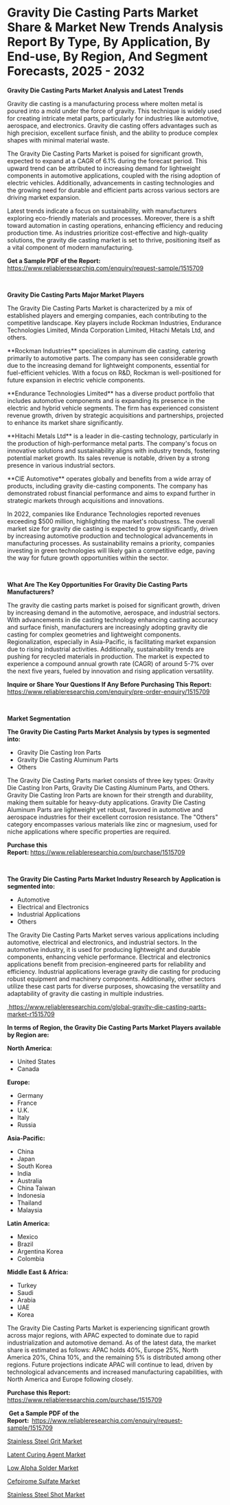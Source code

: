 <p><h1>Gravity Die Casting Parts Market Share & Market New Trends Analysis Report By Type, By Application, By End-use, By Region, And Segment Forecasts, 2025 - 2032</h1></p><p><strong>Gravity Die Casting Parts Market Analysis and Latest Trends</strong></p>
<p><p>Gravity die casting is a manufacturing process where molten metal is poured into a mold under the force of gravity. This technique is widely used for creating intricate metal parts, particularly for industries like automotive, aerospace, and electronics. Gravity die casting offers advantages such as high precision, excellent surface finish, and the ability to produce complex shapes with minimal material waste.</p><p>The Gravity Die Casting Parts Market is poised for significant growth, expected to expand at a CAGR of 6.1% during the forecast period. This upward trend can be attributed to increasing demand for lightweight components in automotive applications, coupled with the rising adoption of electric vehicles. Additionally, advancements in casting technologies and the growing need for durable and efficient parts across various sectors are driving market expansion.</p><p>Latest trends indicate a focus on sustainability, with manufacturers exploring eco-friendly materials and processes. Moreover, there is a shift toward automation in casting operations, enhancing efficiency and reducing production time. As industries prioritize cost-effective and high-quality solutions, the gravity die casting market is set to thrive, positioning itself as a vital component of modern manufacturing.</p></p>
<p><strong>Get a Sample PDF of the Report:&nbsp;</strong> <a href="https://www.reliableresearchiq.com/enquiry/request-sample/1515709?utm_campaign=973&utm_medium=2&utm_source=Github&utm_content=ia&utm_term=31012025&utm_id=gravity-die-casting-parts">https://www.reliableresearchiq.com/enquiry/request-sample/1515709</a></p>
<p>&nbsp;</p>
<p><strong>Gravity Die Casting Parts Major Market Players</strong></p>
<p><p>The Gravity Die Casting Parts Market is characterized by a mix of established players and emerging companies, each contributing to the competitive landscape. Key players include Rockman Industries, Endurance Technologies Limited, Minda Corporation Limited, Hitachi Metals Ltd, and others.</p><p>**Rockman Industries** specializes in aluminum die casting, catering primarily to automotive parts. The company has seen considerable growth due to the increasing demand for lightweight components, essential for fuel-efficient vehicles. With a focus on R&D, Rockman is well-positioned for future expansion in electric vehicle components.</p><p>**Endurance Technologies Limited** has a diverse product portfolio that includes automotive components and is expanding its presence in the electric and hybrid vehicle segments. The firm has experienced consistent revenue growth, driven by strategic acquisitions and partnerships, projected to enhance its market share significantly.</p><p>**Hitachi Metals Ltd** is a leader in die-casting technology, particularly in the production of high-performance metal parts. The company's focus on innovative solutions and sustainability aligns with industry trends, fostering potential market growth. Its sales revenue is notable, driven by a strong presence in various industrial sectors.</p><p>**CIE Automotive** operates globally and benefits from a wide array of products, including gravity die-casting components. The company has demonstrated robust financial performance and aims to expand further in strategic markets through acquisitions and innovations.</p><p>In 2022, companies like Endurance Technologies reported revenues exceeding $500 million, highlighting the market's robustness. The overall market size for gravity die casting is expected to grow significantly, driven by increasing automotive production and technological advancements in manufacturing processes. As sustainability remains a priority, companies investing in green technologies will likely gain a competitive edge, paving the way for future growth opportunities within the sector.</p></p>
<p>&nbsp;</p>
<p><strong>What Are The Key Opportunities For Gravity Die Casting Parts Manufacturers?</strong></p>
<p><p>The gravity die casting parts market is poised for significant growth, driven by increasing demand in the automotive, aerospace, and industrial sectors. With advancements in die casting technology enhancing casting accuracy and surface finish, manufacturers are increasingly adopting gravity die casting for complex geometries and lightweight components. Regionalization, especially in Asia-Pacific, is facilitating market expansion due to rising industrial activities. Additionally, sustainability trends are pushing for recycled materials in production. The market is expected to experience a compound annual growth rate (CAGR) of around 5-7% over the next five years, fueled by innovation and rising application versatility.</p></p>
<p><strong>Inquire or Share Your Questions If Any Before Purchasing This Report:</strong> <a href="https://www.reliableresearchiq.com/enquiry/pre-order-enquiry/1515709?utm_campaign=973&utm_medium=2&utm_source=Github&utm_content=ia&utm_term=31012025&utm_id=gravity-die-casting-parts">https://www.reliableresearchiq.com/enquiry/pre-order-enquiry/1515709</a></p>
<p>&nbsp;</p>
<p><strong>Market Segmentation</strong></p>
<p><strong>The Gravity Die Casting Parts Market Analysis by types is segmented into:</strong></p>
<p><ul><li>Gravity Die Casting Iron Parts</li><li>Gravity Die Casting Aluminum Parts</li><li>Others</li></ul></p>
<p><p>The Gravity Die Casting Parts market consists of three key types: Gravity Die Casting Iron Parts, Gravity Die Casting Aluminum Parts, and Others. Gravity Die Casting Iron Parts are known for their strength and durability, making them suitable for heavy-duty applications. Gravity Die Casting Aluminum Parts are lightweight yet robust, favored in automotive and aerospace industries for their excellent corrosion resistance. The "Others" category encompasses various materials like zinc or magnesium, used for niche applications where specific properties are required.</p></p>
<p><strong>Purchase this Report:&nbsp;</strong><a href="https://www.reliableresearchiq.com/purchase/1515709?utm_campaign=973&utm_medium=2&utm_source=Github&utm_content=ia&utm_term=31012025&utm_id=gravity-die-casting-parts">https://www.reliableresearchiq.com/purchase/1515709</a></p>
<p>&nbsp;</p>
<p><strong>The Gravity Die Casting Parts Market Industry Research by Application is segmented into:</strong></p>
<p><ul><li>Automotive</li><li>Electrical and Electronics</li><li>Industrial Applications</li><li>Others</li></ul></p>
<p><p>The Gravity Die Casting Parts Market serves various applications including automotive, electrical and electronics, and industrial sectors. In the automotive industry, it is used for producing lightweight and durable components, enhancing vehicle performance. Electrical and electronics applications benefit from precision-engineered parts for reliability and efficiency. Industrial applications leverage gravity die casting for producing robust equipment and machinery components. Additionally, other sectors utilize these cast parts for diverse purposes, showcasing the versatility and adaptability of gravity die casting in multiple industries.</p></p>
<p><a href="https://www.reliableresearchiq.com/global-gravity-die-casting-parts-market-r1515709?utm_campaign=973&utm_medium=2&utm_source=Github&utm_content=ia&utm_term=31012025&utm_id=gravity-die-casting-parts">&nbsp;https://www.reliableresearchiq.com/global-gravity-die-casting-parts-market-r1515709</a></p>
<p><strong>In terms of Region, the Gravity Die Casting Parts Market Players available by Region are:</strong></p>
<p>
    <p> <strong> North America: </strong>
        <ul>
            <li>United States</li>
            <li>Canada</li>
        </ul>
        </p> 
    <p> <strong> Europe: </strong>
        <ul>
            <li>Germany</li>
            <li>France</li>
            <li>U.K.</li>
            <li>Italy</li>
            <li>Russia</li>
        </ul>
        </p> 
    <p> <strong> Asia-Pacific: </strong>
        <ul>
            <li>China</li>
            <li>Japan</li>
            <li>South Korea</li>
            <li>India</li>
            <li>Australia</li>
            <li>China Taiwan</li>
            <li>Indonesia</li>
            <li>Thailand</li>
            <li>Malaysia</li>
        </ul>
        </p> 
    <p> <strong> Latin America: </strong>
        <ul>
            <li>Mexico</li>
            <li>Brazil</li>
            <li>Argentina Korea</li>
            <li>Colombia</li>
        </ul>
        </p> 
    <p> <strong> Middle East & Africa: </strong>
        <ul>
            <li>Turkey</li>
            <li>Saudi</li>
            <li>Arabia</li>
            <li>UAE</li>
            <li>Korea</li>
        </ul>
    </p>
    </p>
<p><p>The Gravity Die Casting Parts Market is experiencing significant growth across major regions, with APAC expected to dominate due to rapid industrialization and automotive demand. As of the latest data, the market share is estimated as follows: APAC holds 40%, Europe 25%, North America 20%, China 10%, and the remaining 5% is distributed among other regions. Future projections indicate APAC will continue to lead, driven by technological advancements and increased manufacturing capabilities, with North America and Europe following closely.</p></p>
<p><strong>Purchase this Report: </strong><a href="https://www.reliableresearchiq.com/purchase/1515709?utm_campaign=973&utm_medium=2&utm_source=Github&utm_content=ia&utm_term=31012025&utm_id=gravity-die-casting-parts">https://www.reliableresearchiq.com/purchase/1515709</a></p>
<p>&nbsp;<strong>Get a Sample PDF of the Report:&nbsp;&nbsp;</strong><a href="https://www.reliableresearchiq.com/enquiry/request-sample/1515709?utm_campaign=973&utm_medium=2&utm_source=Github&utm_content=ia&utm_term=31012025&utm_id=gravity-die-casting-parts">https://www.reliableresearchiq.com/enquiry/request-sample/1515709</a></p>
<p><strong></strong></p>
<p><p><a href="https://github.com/nkbaroga/Market-Research-Report-List-1/blob/main/stainless-steel-grit-market.md?utm_campaign=973&utm_medium=2&utm_source=Github&utm_content=ia&utm_term=31012025&utm_id=gravity-die-casting-parts">Stainless Steel Grit Market</a></p><p><a href="https://github.com/hedbomkrahe/Market-Research-Report-List-1/blob/main/latent-curing-agent-market.md?utm_campaign=973&utm_medium=2&utm_source=Github&utm_content=ia&utm_term=31012025&utm_id=gravity-die-casting-parts">Latent Curing Agent Market</a></p><p><a href="https://github.com/chongseney974/Market-Research-Report-List-1/blob/main/low-alpha-solder-market.md?utm_campaign=973&utm_medium=2&utm_source=Github&utm_content=ia&utm_term=31012025&utm_id=gravity-die-casting-parts">Low Alpha Solder Market</a></p><p><a href="https://github.com/lateshab69/Market-Research-Report-List-1/blob/main/cefpirome-sulfate-market.md?utm_campaign=973&utm_medium=2&utm_source=Github&utm_content=ia&utm_term=31012025&utm_id=gravity-die-casting-parts">Cefpirome Sulfate Market</a></p><p><a href="https://github.com/elvutedipela/Market-Research-Report-List-1/blob/main/stainless-steel-shot-market.md?utm_campaign=973&utm_medium=2&utm_source=Github&utm_content=ia&utm_term=31012025&utm_id=gravity-die-casting-parts">Stainless Steel Shot Market</a></p></p>